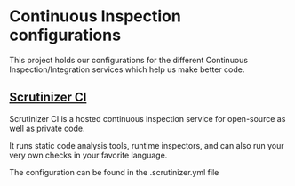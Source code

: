 Continuous Inspection configurations
====================================

This project holds our configurations for the different Continuous Inspection/Integration services which help us make better code.

[Scrutinizer CI][scrutinizer_url]
--------------

Scrutinizer CI is a hosted continuous inspection service for open-source as well as private code.

It runs static code analysis tools, runtime inspectors, and can also run your very own checks in your favorite language.

The configuration can be found in the .scrutinizer.yml file

[scrutinizer_url]: https://scrutinizer-ci.com/